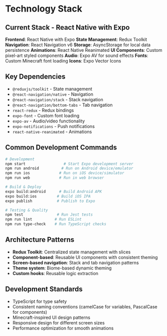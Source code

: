 # Technology Stack

## Current Stack - React Native with Expo

**Frontend**: React Native with Expo
**State Management**: Redux Toolkit
**Navigation**: React Navigation v6
**Storage**: AsyncStorage for local data persistence
**Animations**: React Native Reanimated
**UI Components**: Custom pixel-art styled components
**Audio**: Expo AV for sound effects
**Fonts**: Custom Minecraft font loading
**Icons**: Expo Vector Icons

## Key Dependencies
- `@reduxjs/toolkit` - State management
- `@react-navigation/native` - Navigation
- `@react-navigation/stack` - Stack navigation
- `@react-navigation/bottom-tabs` - Tab navigation
- `react-redux` - Redux bindings
- `expo-font` - Custom font loading
- `expo-av` - Audio/video functionality
- `expo-notifications` - Push notifications
- `react-native-reanimated` - Animations

## Common Development Commands
```bash
# Development
npm start                 # Start Expo development server
npm run android          # Run on Android device/emulator
npm run ios             # Run on iOS device/simulator
npm run web             # Run in web browser

# Build & Deploy
expo build:android      # Build Android APK
expo build:ios         # Build iOS IPA
expo publish           # Publish to Expo

# Testing & Quality
npm test               # Run Jest tests
npm run lint          # Run ESLint
npm run type-check    # Run TypeScript checks
```

## Architecture Patterns
- **Redux Toolkit**: Centralized state management with slices
- **Component-based**: Reusable UI components with consistent theming
- **Screen-based navigation**: Stack and tab navigation patterns
- **Theme system**: Biome-based dynamic theming
- **Custom hooks**: Reusable logic extraction

## Development Standards
- TypeScript for type safety
- Consistent naming conventions (camelCase for variables, PascalCase for components)
- Minecraft-inspired UI design patterns
- Responsive design for different screen sizes
- Performance optimization for smooth animations